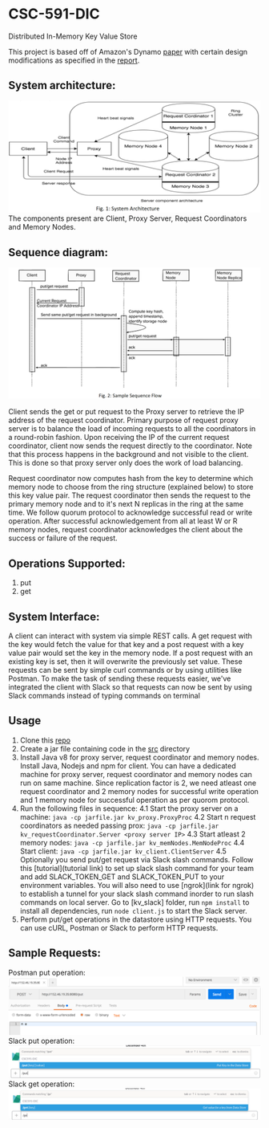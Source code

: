 # CSC-591-DIC
Distributed In-Memory Key Value Store

This project is based off of Amazon's Dynamo [paper](http://s3.amazonaws.com/AllThingsDistributed/sosp/amazon-dynamo-sosp2007.pdf) with certain design modifications as specified in the [report](https://github.com/vipulkashyap111/CSC-591-DIC/blob/master/DIC-Report%20Final.pdf).  

## System architecture: 
![System Architecture](https://github.com/vipulkashyap111/CSC-591-DIC/blob/master/images/System%20architecture.png)  
The components present are Client, Proxy Server, Request Coordinators and Memory Nodes.  
## Sequence diagram:
![Sequence Diagram](https://github.com/vipulkashyap111/CSC-591-DIC/blob/master/images/Sequence%20diagram.png)  

Client sends the get or put request to the Proxy server to retrieve the IP address of the request
coordinator. Primary purpose of request proxy server is to balance the load of incoming requests
to all the coordinators in a round-robin fashion. Upon receiving the IP of the current request
coordinator, client now sends the request directly to the coordinator. Note that this process
happens in the background and not visible to the client. This is done so that proxy server only
does the work of load balancing.  

Request coordinator now computes hash from the key to determine which memory node to
choose from the ring structure (explained below) to store this key value pair. The request
coordinator then sends the request to the primary memory node and to it's next N replicas in
the ring at the same time. We follow quorum protocol to acknowledge successful read or write
operation. After successful acknowledgement from all at least W or R memory nodes, request
coordinator acknowledges the client about the success or failure of the request.  

## Operations Supported:
1. put
2. get

## System Interface:
A client can interact with system via simple REST calls. A get request with the key would fetch
the value for that key and a post request with a key value pair would set the key in the memory
node. If a post request with an existing key is set, then it will overwrite the previously set value.
These requests can be sent by simple curl commands or by using utilities like Postman. To
make the task of sending these requests easier, we've integrated the client with Slack so that
requests can now be sent by using Slack commands instead of typing commands on terminal

## Usage
1. Clone this [repo](https://github.com/vipulkashyap111/CSC-591-DIC.git)
2. Create a jar file containing code in the [src](https://github.com/vipulkashyap111/CSC-591-DIC/tree/master/src) directory
3. Install Java v8 for proxy server, request coordinator and memory nodes. Install Java, Nodejs and npm for client. You can have a dedicated machine for proxy server, request coordinator and memory nodes can run on same machine. Since replication factor is 2, we need atleast one request coordinator and 2 memory nodes for successful write operation and 1 memory node for successful operation as per quorom protocol.
4. Run the following files in sequence:
  4.1 Start the proxy server on a machine: `java -cp jarfile.jar kv_proxy.ProxyProc`
  4.2 Start n request coordinators as needed passing prox:
      `java -cp jarfile.jar kv_requestCoordinator.Server <proxy server IP>`
  4.3 Start atleast 2 memory nodes: `java -cp jarfile.jar kv_memNodes.MemNodeProc`
  4.4 Start client: `java -cp jarfile.jar kv_client.ClientServer`
  4.5 Optionally you send put/get request via Slack slash commands. Follow this [tutorial](tutorial link) to set up slack           slash command for your team and add SLACK_TOKEN_GET and SLACK_TOKEN_PUT to your environment variables. You will also           need to use [ngrok](link for ngrok) to establish a tunnel for your slack slash command inorder to run slash commands on       local server.
      Go to [kv_slack] folder, run `npm install` to install all dependencies, run `node client.js` to start the Slack server.
5. Perform put/get operations in the datastore using HTTP requests. You can use cURL, Postman or Slack to perform HTTP requests.

## Sample Requests:
Postman put operation: 
![Postman](https://github.com/vipulkashyap111/CSC-591-DIC/blob/master/images/Sample%20put%20Postman.png)    
Slack put operation:  
![Slack put](https://github.com/vipulkashyap111/CSC-591-DIC/blob/master/images/Sample%20put%20slack.png)  
Slack get operation:
![Slack get](https://github.com/vipulkashyap111/CSC-591-DIC/blob/master/images/Sample%20get%20slack.png)
